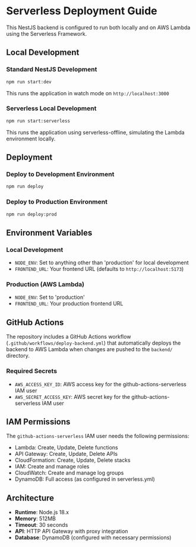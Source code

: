 # Serverless Deployment Guide

This NestJS backend is configured to run both locally and on AWS Lambda using the Serverless Framework.

## Local Development

### Standard NestJS Development
```bash
npm run start:dev
```
This runs the application in watch mode on `http://localhost:3000`

### Serverless Local Development
```bash
npm run start:serverless
```
This runs the application using serverless-offline, simulating the Lambda environment locally.

## Deployment

### Deploy to Development Environment
```bash
npm run deploy
```

### Deploy to Production Environment
```bash
npm run deploy:prod
```

## Environment Variables

### Local Development
- `NODE_ENV`: Set to anything other than 'production' for local development
- `FRONTEND_URL`: Your frontend URL (defaults to `http://localhost:5173`)

### Production (AWS Lambda)
- `NODE_ENV`: Set to 'production'
- `FRONTEND_URL`: Your production frontend URL

## GitHub Actions

The repository includes a GitHub Actions workflow (`.github/workflows/deploy-backend.yml`) that automatically deploys the backend to AWS Lambda when changes are pushed to the `backend/` directory.

### Required Secrets
- `AWS_ACCESS_KEY_ID`: AWS access key for the github-actions-serverless IAM user
- `AWS_SECRET_ACCESS_KEY`: AWS secret key for the github-actions-serverless IAM user

## IAM Permissions

The `github-actions-serverless` IAM user needs the following permissions:
- Lambda: Create, Update, Delete functions
- API Gateway: Create, Update, Delete APIs
- CloudFormation: Create, Update, Delete stacks
- IAM: Create and manage roles
- CloudWatch: Create and manage log groups
- DynamoDB: Full access (as configured in serverless.yml)

## Architecture

- **Runtime**: Node.js 18.x
- **Memory**: 512MB
- **Timeout**: 30 seconds
- **API**: HTTP API Gateway with proxy integration
- **Database**: DynamoDB (configured with necessary permissions) 